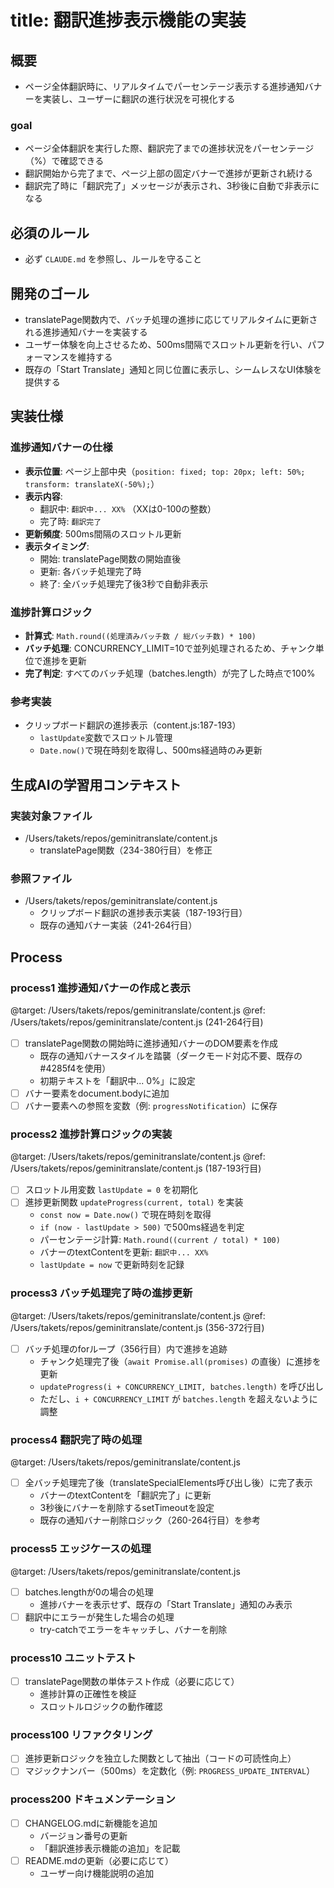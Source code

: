 # title: 翻訳進捗表示機能の実装

## 概要
- ページ全体翻訳時に、リアルタイムでパーセンテージ表示する進捗通知バナーを実装し、ユーザーに翻訳の進行状況を可視化する

### goal
- ページ全体翻訳を実行した際、翻訳完了までの進捗状況をパーセンテージ（%）で確認できる
- 翻訳開始から完了まで、ページ上部の固定バナーで進捗が更新され続ける
- 翻訳完了時に「翻訳完了」メッセージが表示され、3秒後に自動で非表示になる

## 必須のルール
- 必ず `CLAUDE.md` を参照し、ルールを守ること

## 開発のゴール
- translatePage関数内で、バッチ処理の進捗に応じてリアルタイムに更新される進捗通知バナーを実装する
- ユーザー体験を向上させるため、500ms間隔でスロットル更新を行い、パフォーマンスを維持する
- 既存の「Start Translate」通知と同じ位置に表示し、シームレスなUI体験を提供する

## 実装仕様

### 進捗通知バナーの仕様
- **表示位置**: ページ上部中央（`position: fixed; top: 20px; left: 50%; transform: translateX(-50%);`）
- **表示内容**:
  - 翻訳中: `翻訳中... XX%` （XXは0-100の整数）
  - 完了時: `翻訳完了`
- **更新頻度**: 500ms間隔のスロットル更新
- **表示タイミング**:
  - 開始: translatePage関数の開始直後
  - 更新: 各バッチ処理完了時
  - 終了: 全バッチ処理完了後3秒で自動非表示

### 進捗計算ロジック
- **計算式**: `Math.round((処理済みバッチ数 / 総バッチ数) * 100)`
- **バッチ処理**: CONCURRENCY_LIMIT=10で並列処理されるため、チャンク単位で進捗を更新
- **完了判定**: すべてのバッチ処理（batches.length）が完了した時点で100%

### 参考実装
- クリップボード翻訳の進捗表示（content.js:187-193）
  - `lastUpdate`変数でスロットル管理
  - `Date.now()`で現在時刻を取得し、500ms経過時のみ更新

## 生成AIの学習用コンテキスト
### 実装対象ファイル
- /Users/takets/repos/geminitranslate/content.js
  - translatePage関数（234-380行目）を修正

### 参照ファイル
- /Users/takets/repos/geminitranslate/content.js
  - クリップボード翻訳の進捗表示実装（187-193行目）
  - 既存の通知バナー実装（241-264行目）

## Process

### process1 進捗通知バナーの作成と表示
@target: /Users/takets/repos/geminitranslate/content.js
@ref: /Users/takets/repos/geminitranslate/content.js (241-264行目)
- [ ] translatePage関数の開始時に進捗通知バナーのDOM要素を作成
  - 既存の通知バナースタイルを踏襲（ダークモード対応不要、既存の#4285f4を使用）
  - 初期テキストを「翻訳中... 0%」に設定
- [ ] バナー要素をdocument.bodyに追加
- [ ] バナー要素への参照を変数（例: `progressNotification`）に保存

### process2 進捗計算ロジックの実装
@target: /Users/takets/repos/geminitranslate/content.js
@ref: /Users/takets/repos/geminitranslate/content.js (187-193行目)
- [ ] スロットル用変数 `lastUpdate = 0` を初期化
- [ ] 進捗更新関数 `updateProgress(current, total)` を実装
  - `const now = Date.now()` で現在時刻を取得
  - `if (now - lastUpdate > 500)` で500ms経過を判定
  - パーセンテージ計算: `Math.round((current / total) * 100)`
  - バナーのtextContentを更新: `翻訳中... XX%`
  - `lastUpdate = now` で更新時刻を記録

### process3 バッチ処理完了時の進捗更新
@target: /Users/takets/repos/geminitranslate/content.js
@ref: /Users/takets/repos/geminitranslate/content.js (356-372行目)
- [ ] バッチ処理のforループ（356行目）内で進捗を追跡
  - チャンク処理完了後（`await Promise.all(promises)` の直後）に進捗を更新
  - `updateProgress(i + CONCURRENCY_LIMIT, batches.length)` を呼び出し
  - ただし、`i + CONCURRENCY_LIMIT` が `batches.length` を超えないように調整

### process4 翻訳完了時の処理
@target: /Users/takets/repos/geminitranslate/content.js
- [ ] 全バッチ処理完了後（translateSpecialElements呼び出し後）に完了表示
  - バナーのtextContentを「翻訳完了」に更新
  - 3秒後にバナーを削除するsetTimeoutを設定
  - 既存の通知バナー削除ロジック（260-264行目）を参考

### process5 エッジケースの処理
@target: /Users/takets/repos/geminitranslate/content.js
- [ ] batches.lengthが0の場合の処理
  - 進捗バナーを表示せず、既存の「Start Translate」通知のみ表示
- [ ] 翻訳中にエラーが発生した場合の処理
  - try-catchでエラーをキャッチし、バナーを削除

### process10 ユニットテスト
- [ ] translatePage関数の単体テスト作成（必要に応じて）
  - 進捗計算の正確性を検証
  - スロットルロジックの動作確認

### process100 リファクタリング
- [ ] 進捗更新ロジックを独立した関数として抽出（コードの可読性向上）
- [ ] マジックナンバー（500ms）を定数化（例: `PROGRESS_UPDATE_INTERVAL`）

### process200 ドキュメンテーション
- [ ] CHANGELOG.mdに新機能を追加
  - バージョン番号の更新
  - 「翻訳進捗表示機能の追加」を記載
- [ ] README.mdの更新（必要に応じて）
  - ユーザー向け機能説明の追加
